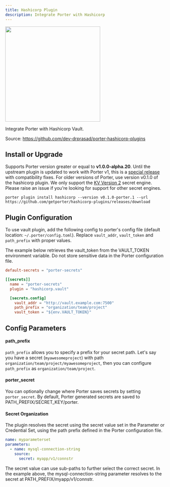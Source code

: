 ```yaml
---
title: Hashicorp Plugin
description: Integrate Porter with Hashicorp
---
```


<img src="/images/plugins/hashicorp.png" class="mixin-logo" style="width: 300px"/>

Integrate Porter with Hashicorp Vault.

Source: https://github.com/dev-drprasad/porter-hashicorp-plugins

## Install or Upgrade

Supports Porter version greater or equal to **v1.0.0-alpha.20**.
Until the upstream plugin is updated to work with Porter v1, this is a [special release] with compatibility fixes.
For older versions of Porter, use version v0.1.0 of the hashicorp plugin.
We only support the [KV Version 2][kv-v2] secret engine. Please raise an issue if you're looking for support for other secret engines.

```
porter plugin install hashicorp --version v0.1.0-porter.1 --url https://github.com/getporter/hashicorp-plugins/releases/download
```

[special release]: https://github.com/getporter/hashicorp-plugins/releases/tag/v0.1.0-porter.1
[kv-v2]: https://www.vaultproject.io/api-docs/secret/kv/kv-v2

## Plugin Configuration

To use vault plugin, add the following config to porter's config file (default location: `~/.porter/config.toml`). Replace `vault_addr`, `vault_token` and `path_prefix` with proper values.

The example below retrieves the vault_token from the VAULT_TOKEN environment variable.
Do not store sensitive data in the Porter configuration file.

```toml
default-secrets = "porter-secrets"

[[secrets]]
  name = "porter-secrets"
  plugin = "hashicorp.vault"

  [secrets.config]
    vault_addr = "http://vault.example.com:7500"
    path_prefix = "organization/team/project"
    vault_token = "${env.VAULT_TOKEN}"
```

## Config Parameters
#### path_prefix

`path_prefix` allows you to specify a prefix for your secret path.
Let's say you have a secret (`myawesomeproject`) with path `organization/team/project/myawesomeproject`, then you can configure `path_prefix` as `organization/team/project`.

#### porter_secret

You can optionally change where Porter saves secrets by setting `porter_secret`.
By default, Porter generated secrets are saved to PATH_PREFIX/SECRET_KEY/porter.

#### Secret Organization

The plugin resolves the secret using the secret value set in the Parameter or Credential Set, using the path prefix defined in the Porter configuration file.

```yaml
name: myparameterset
parameters:
  - name: mysql-connection-string
    source:
      secret: myapp/v1/connstr
```

The secret value can use sub-paths to further select the correct secret.
In the example above, the mysql-connection-string parameter resolves to the secret at PATH_PREFIX/myapp/v1/connstr.
